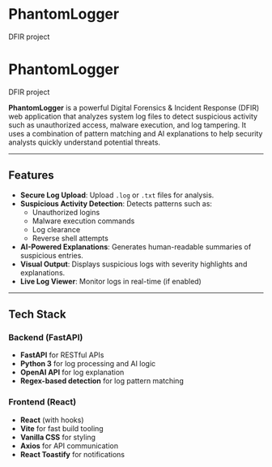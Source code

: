 # PhantomLogger
DFIR project

# PhantomLogger
DFIR project

**PhantomLogger** is a powerful Digital Forensics & Incident Response (DFIR) web application that analyzes system log files to detect suspicious activity such as unauthorized access, malware execution, and log tampering. It uses a combination of pattern matching and AI explanations to help security analysts quickly understand potential threats.

---

## Features

- **Secure Log Upload**: Upload `.log` or `.txt` files for analysis.
- **Suspicious Activity Detection**: Detects patterns such as:
  - Unauthorized logins
  - Malware execution commands
  - Log clearance
  - Reverse shell attempts
- **AI-Powered Explanations**: Generates human-readable summaries of suspicious entries.
- **Visual Output**: Displays suspicious logs with severity highlights and explanations.
- **Live Log Viewer**: Monitor logs in real-time (if enabled)

---

## Tech Stack

### Backend (FastAPI)
- **FastAPI** for RESTful APIs
- **Python 3** for log processing and AI logic
- **OpenAI API** for log explanation
- **Regex-based detection** for log pattern matching

### Frontend (React)
- **React** (with hooks)
- **Vite** for fast build tooling
- **Vanilla CSS** for styling
- **Axios** for API communication
- **React Toastify** for notifications
